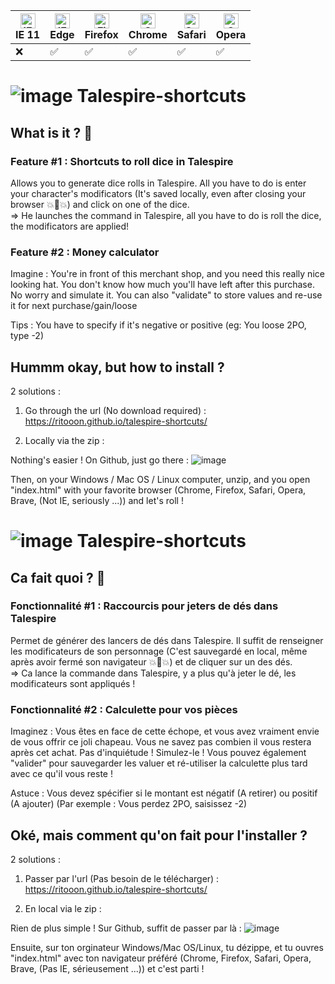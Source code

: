 | [<img src="https://icons.iconarchive.com/icons/cornmanthe3rd/metronome/128/Internet-ie-icon.png" alt="IE / Edge" width="24px" height="24px" />](http://godban.github.io/browsers-support-badges/)</br>IE 11 | [<img src="https://raw.githubusercontent.com/alrra/browser-logos/master/src/edge/edge_48x48.png" alt="IE / Edge" width="24px" height="24px" />](http://godban.github.io/browsers-support-badges/)</br> Edge | [<img src="https://raw.githubusercontent.com/alrra/browser-logos/master/src/firefox/firefox_48x48.png" alt="Firefox" width="24px" height="24px" />](http://godban.github.io/browsers-support-badges/)</br>Firefox | [<img src="https://raw.githubusercontent.com/alrra/browser-logos/master/src/chrome/chrome_48x48.png" alt="Chrome" width="24px" height="24px" />](http://godban.github.io/browsers-support-badges/)</br>Chrome | [<img src="https://raw.githubusercontent.com/alrra/browser-logos/master/src/safari/safari_48x48.png" alt="Safari" width="24px" height="24px" />](http://godban.github.io/browsers-support-badges/)</br>Safari | [<img src="https://raw.githubusercontent.com/alrra/browser-logos/master/src/opera/opera_48x48.png" alt="Opera" width="24px" height="24px" />](http://godban.github.io/browsers-support-badges/)</br>Opera |
| --------- | --------- | --------- | --------- | --------- | --------- |
| ❌ | ✅ | ✅ | ✅| ✅| ✅

# ![image](https://user-images.githubusercontent.com/2474167/117669756-8a20eb00-b1a7-11eb-975b-35e9f34b9f51.png) Talespire-shortcuts

## What is it ? 🤔

### Feature #1 : Shortcuts to roll dice in Talespire 

Allows you to generate dice rolls in Talespire. All you have to do is enter your character's modificators (It's saved locally, even after closing your browser 💥🧠💥) and click on one of the dice. <br />
=> He launches the command in Talespire, all you have to do is roll the dice, the modificators are applied!

### Feature #2 : Money calculator

Imagine : You're in front of this merchant shop, and you need this really nice looking hat. You don't know how much you'll have left after this purchase. No worry and simulate it. You can also "validate" to store values and re-use it for next purchase/gain/loose

Tips : You have to specify if it's negative or positive (eg: You loose 2PO, type -2)

## Hummm okay, but how to install ?

2 solutions : 

1) Go through the url (No download required) : https://ritooon.github.io/talespire-shortcuts/

2) Locally via the zip  :


Nothing's easier ! On Github, just go there : 
![image](https://user-images.githubusercontent.com/2474167/117661375-95bbe400-b19e-11eb-9e9d-7cffe4d1a713.png)


Then, on your Windows / Mac OS / Linux computer, unzip, and you open "index.html" with your favorite browser (Chrome, Firefox, Safari, Opera, Brave, (Not IE, seriously ...)) and let's roll !

# ![image](https://user-images.githubusercontent.com/2474167/117669851-a3299c00-b1a7-11eb-9692-57588fee1802.png) Talespire-shortcuts

## Ca fait quoi ? 🤔

### Fonctionnalité #1 : Raccourcis pour jeters de dés dans Talespire

Permet de générer des lancers de dés dans Talespire. Il suffit de renseigner les modificateurs de son personnage (C'est sauvegardé en local, même après avoir fermé son navigateur 💥🧠💥) et de cliquer sur un des dés.<br />
=> Ca lance la commande dans Talespire, y a plus qu'à jeter le dé, les modificateurs sont appliqués !

### Fonctionnalité #2 : Calculette pour vos pièces

Imaginez : Vous êtes en face de cette échope, et vous avez vraiment envie de vous offrir ce joli chapeau. Vous ne savez pas combien il vous restera après cet achat. Pas d'inquiétude ! Simulez-le ! Vous pouvez également "valider" pour sauvegarder les valuer et ré-utiliser la calculette plus tard avec ce qu'il vous reste !

Astuce : Vous devez spécifier si le montant est négatif (A retirer) ou positif (A ajouter) (Par exemple : Vous perdez 2PO, saisissez -2)

## Oké, mais comment qu'on fait pour l'installer ?

2 solutions : 

1) Passer par l'url (Pas besoin de le télécharger) : https://ritooon.github.io/talespire-shortcuts/

2) En local via le zip  :


Rien de plus simple ! Sur Github, suffit de passer par là : 
![image](https://user-images.githubusercontent.com/2474167/117661375-95bbe400-b19e-11eb-9e9d-7cffe4d1a713.png)


Ensuite, sur ton orginateur Windows/Mac OS/Linux, tu dézippe, et tu ouvres "index.html" avec ton navigateur préféré (Chrome, Firefox, Safari, Opera, Brave, (Pas IE, sérieusement ...)) et c'est parti ! 
